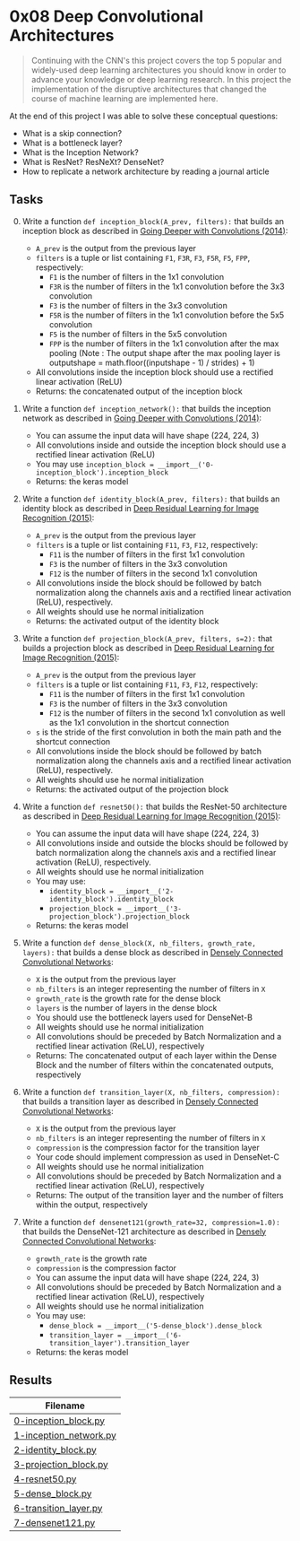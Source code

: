 # 0x08 Deep Convolutional Architectures

> Continuing with the CNN's this project covers the top 5 popular and widely-used deep learning architectures you should know in order to advance your knowledge or deep learning research. In this project the implementation of the disruptive architectures that changed the course of machine learning are implemented here.

At the end of this project I was able to solve these conceptual questions:

* What is a skip connection?
* What is a bottleneck layer?
* What is the Inception Network?
* What is ResNet? ResNeXt? DenseNet?
* How to replicate a network architecture by reading a journal article

## Tasks

0. Write a function `def inception_block(A_prev, filters):` that builds an inception block as described in [Going Deeper with Convolutions (2014)](https://arxiv.org/pdf/1409.4842.pdf):

    * `A_prev` is the output from the previous layer
    * `filters` is a tuple or list containing `F1`, `F3R`, `F3`, `F5R`, `F5`, `FPP`, respectively:
        * `F1` is the number of filters in the 1x1 convolution
        * `F3R` is the number of filters in the 1x1 convolution before the 3x3 convolution
        * `F3` is the number of filters in the 3x3 convolution
        * `F5R` is the number of filters in the 1x1 convolution before the 5x5 convolution
        * `F5` is the number of filters in the 5x5 convolution
        * `FPP` is the number of filters in the 1x1 convolution after the max pooling (Note : The output shape after the max pooling layer is outputshape = math.floor((inputshape - 1) / strides) + 1)
    * All convolutions inside the inception block should use a rectified linear activation (ReLU)
    * Returns: the concatenated output of the inception block

1. Write a function `def inception_network():` that builds the inception network as described in [Going Deeper with Convolutions (2014)](https://arxiv.org/pdf/1409.4842.pdf):

    * You can assume the input data will have shape (224, 224, 3)
    * All convolutions inside and outside the inception block should use a rectified linear activation (ReLU)
    * You may use `inception_block = __import__('0-inception_block').inception_block`
    * Returns: the keras model

2. Write a function `def identity_block(A_prev, filters):` that builds an identity block as described in [Deep Residual Learning for Image Recognition (2015)](https://arxiv.org/pdf/1512.03385.pdf):

    * `A_prev` is the output from the previous layer
    * `filters` is a tuple or list containing `F11`, `F3`, `F12`, respectively:
        * `F11` is the number of filters in the first 1x1 convolution
        * `F3` is the number of filters in the 3x3 convolution
        * `F12` is the number of filters in the second 1x1 convolution
    * All convolutions inside the block should be followed by batch normalization along the channels axis and a rectified linear activation (ReLU), respectively.
    * All weights should use he normal initialization
    * Returns: the activated output of the identity block

3. Write a function `def projection_block(A_prev, filters, s=2):` that builds a projection block as described in [Deep Residual Learning for Image Recognition (2015)](https://arxiv.org/pdf/1512.03385.pdf):

    * `A_prev` is the output from the previous layer
    * `filters` is a tuple or list containing `F11`, `F3`, `F12`, respectively:
        * `F11` is the number of filters in the first 1x1 convolution
        * `F3` is the number of filters in the 3x3 convolution
        * `F12` is the number of filters in the second 1x1 convolution as well as the 1x1 convolution in the shortcut connection
    * `s` is the stride of the first convolution in both the main path and the shortcut connection
    * All convolutions inside the block should be followed by batch normalization along the channels axis and a rectified linear activation (ReLU), respectively.
    * All weights should use he normal initialization
    * Returns: the activated output of the projection block

4. Write a function `def resnet50():` that builds the ResNet-50 architecture as described in [Deep Residual Learning for Image Recognition (2015)](https://arxiv.org/pdf/1512.03385.pdf):

    * You can assume the input data will have shape (224, 224, 3)
    * All convolutions inside and outside the blocks should be followed by batch normalization along the channels axis and a rectified linear activation (ReLU), respectively.
    * All weights should use he normal initialization
    * You may use:
        * `identity_block = __import__('2-identity_block').identity_block`
        * `projection_block = __import__('3-projection_block').projection_block`
    * Returns: the keras model

5. Write a function `def dense_block(X, nb_filters, growth_rate, layers):` that builds a dense block as described in [Densely Connected Convolutional Networks](https://arxiv.org/pdf/1608.06993.pdf):

    * `X` is the output from the previous layer
    * `nb_filters` is an integer representing the number of filters in `X`
    * `growth_rate` is the growth rate for the dense block
    * `layers` is the number of layers in the dense block
    * You should use the bottleneck layers used for DenseNet-B
    * All weights should use he normal initialization
    * All convolutions should be preceded by Batch Normalization and a rectified linear activation (ReLU), respectively
    * Returns: The concatenated output of each layer within the Dense Block and the number of filters within the concatenated outputs, respectively

6. Write a function `def transition_layer(X, nb_filters, compression):` that builds a transition layer as described in [Densely Connected Convolutional Networks](https://arxiv.org/pdf/1608.06993.pdf):

    * `X` is the output from the previous layer
    * `nb_filters` is an integer representing the number of filters in `X`
    * `compression` is the compression factor for the transition layer
    * Your code should implement compression as used in DenseNet-C
    * All weights should use he normal initialization
    * All convolutions should be preceded by Batch Normalization and a rectified linear activation (ReLU), respectively
    * Returns: The output of the transition layer and the number of filters within the output, respectively

7. Write a function `def densenet121(growth_rate=32, compression=1.0):` that builds the DenseNet-121 architecture as described in [Densely Connected Convolutional Networks](https://arxiv.org/pdf/1608.06993.pdf):

    * `growth_rate` is the growth rate
    * `compression` is the compression factor
    * You can assume the input data will have shape (224, 224, 3)
    * All convolutions should be preceded by Batch Normalization and a rectified linear activation (ReLU), respectively
    * All weights should use he normal initialization
    * You may use:
        * `dense_block = __import__('5-dense_block').dense_block`
        * `transition_layer = __import__('6-transition_layer').transition_layer`
    * Returns: the keras model

## Results

| Filename |
| ------ |
| [0-inception_block.py](https://github.com/jhonaRiver/holbertonschool-machine_learning/blob/master/supervised_learning/0x08-deep_cnns/0-inception_block.py)|
| [1-inception_network.py](https://github.com/jhonaRiver/holbertonschool-machine_learning/blob/master/supervised_learning/0x08-deep_cnns/1-inception_network.py)|
| [2-identity_block.py](https://github.com/jhonaRiver/holbertonschool-machine_learning/blob/master/supervised_learning/0x08-deep_cnns/2-identity_block.py)|
| [3-projection_block.py](https://github.com/jhonaRiver/holbertonschool-machine_learning/blob/master/supervised_learning/0x08-deep_cnns/3-projection_block.py)|
| [4-resnet50.py](https://github.com/jhonaRiver/holbertonschool-machine_learning/blob/master/supervised_learning/0x08-deep_cnns/4-resnet50.py)|
| [5-dense_block.py](https://github.com/jhonaRiver/holbertonschool-machine_learning/blob/master/supervised_learning/0x08-deep_cnns/5-dense_block.py)|
| [6-transition_layer.py](https://github.com/jhonaRiver/holbertonschool-machine_learning/blob/master/supervised_learning/0x08-deep_cnns/6-transition_layer.py)|
| [7-densenet121.py](https://github.com/jhonaRiver/holbertonschool-machine_learning/blob/master/supervised_learning/0x08-deep_cnns/7-densenet121.py)|
